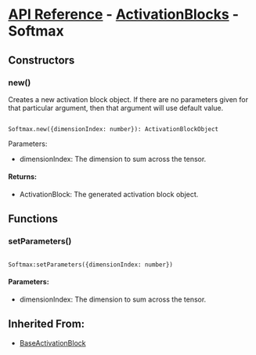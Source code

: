 # [API Reference](../../API.md) - [ActivationBlocks](../ActivationBlocks.md) - Softmax

## Constructors

### new()

Creates a new activation block object. If there are no parameters given for that particular argument, then that argument will use default value.

```

Softmax.new({dimensionIndex: number}): ActivationBlockObject

```

Parameters:

* dimensionIndex: The dimension to sum across the tensor.

#### Returns:

* ActivationBlock: The generated activation block object.

## Functions

### setParameters()

```

Softmax:setParameters({dimensionIndex: number})

```

#### Parameters:

* dimensionIndex:  The dimension to sum across the tensor.

## Inherited From:

* [BaseActivationBlock](BaseActivationBlock.md)
